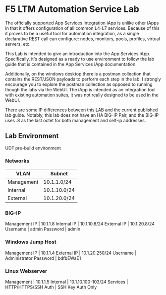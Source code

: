 # F5 LTM Automation Service Lab 

The officially supported App Services Integration iApp is unlike other iApps in that it offers configuration of all common L4-L7 services.  Because of this it proves to be a useful tool for automation integration, as a single declarative REST call can configure: nodes, monitors, pools, profiles, virtual servers, etc.

This Lab is intended to give an introduction into the App Services iApp.  Specifically, it's designed as a ready to use environment to follow the lab guide that is contained in the App Services iApp documentation.

Additionally, on the windows desktop there is a postman collection that contains the REST/JSON payloads to perform each step in the lab.  I strongly encourage you to explore the postman collection as opposed to running though the labs via the WebUI.  The iApp is intended as an integration tool with existing automation suites, it was not really designed to be used in the WebUI.

There are some IP differences between this LAB and the current published lab guide.  Notably, this lab does not have an HA BIG-IP Pair, and the BIG-IP uses .8 as the last octet for both management and self-ip addresses.



## Lab Environment

UDF pre-build environment

### Networks
VLAN | Subnet
---- | ------
Management | 10.1.1.0/24
Internal   | 10.1.10.0/24
External   | 10.1.20.0/24


### BIG-IP
Management IP | 10.1.1.8
Internal IP   | 10.1.10.8/24
External IP   | 10.1.20.8/24
Username      | admin
Password      | admin

### Windows Jump Host	
Management IP | 10.1.1.4
External IP   | 10.1.20.250/24
Username      | Administrator
Password      | bdfbEWaE1

### Linux Webserver	
Management | 10.1.1.5
Internal   | 10.1.10.100-103/24
Services   | HTTP/HTTPS/SSH
Auth       | SSH Key Auth Only

